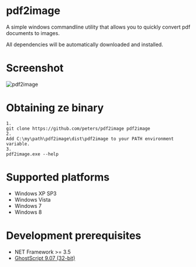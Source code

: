 pdf2image
=========

A simple windows commandline utility that allows you to quickly
convert pdf documents to images. 

All dependencies will be automatically downloaded and installed. 

Screenshot
==========
![pdf2image](http://s22.postimg.org/fk4clkta9/pdf2image.png)

Obtaining ze binary
==================
    1. 
    git clone https://github.com/peters/pdf2image pdf2image
    2. 
    Add C:\my\path\pdf2image\dist\pdf2image to your PATH environment variable.
    3. 
    pdf2image.exe --help

Supported platforms
===================
- Windows XP SP3 
- Windows Vista
- Windows 7
- Windows 8

Development prerequisites
=========================
- NET Framework >= 3.5
- [GhostScript 9.07 (32-bit)](http://downloads.ghostscript.com/public/gs907w32.exe)
